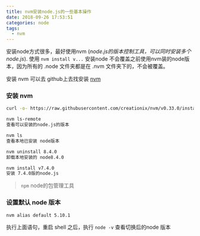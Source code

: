 ```yaml
---
title: nvm安装node.js的一些基本操作
date: 2018-09-26 17:53:51
categories: node
tags:
  - nvm
---
```


安装node方式很多，最好使用nvm (*node.js的版本控制工具，可以同时安装多个node.js*).
使用 `nvm install v...` 安装node 不会覆盖之前使用nvm装的node版本，因为所有的 .node 文件夹都是在 .nvm 文件夹下的，不会被覆盖。

安装 nvm 可以去 github上去找安装 [nvm](https://github.com/creationix/nvm)

### 安装 nvm
```bash
curl -o- https://raw.githubusercontent.com/creationix/nvm/v0.33.0/install.sh | bash
```

```bash
nvm ls-remote
查看可以安装的node.js的版本
```

```bash
nvm ls
查看本地已安装 node版本
```

```bash
nvm uninstall 8.4.0
卸载本地安装的 node8.4.0
```


```bash
nvm install v7.4.0
安装 7.4.0版的node.js
```
> `npm` node的包管理工具
>

### 设置默认 node 版本

```bash
nvm alias default 5.10.1
```
 执行上面语句，重启 shell 之后，执行 `node -v` 查看切换后的node 版本